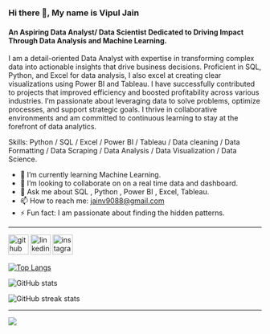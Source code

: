 ### Hi there 👋, My name is Vipul Jain
#### An Aspiring Data Analyst/ Data Scientist Dedicated to Driving Impact Through Data Analysis and Machine Learning.
I am a detail-oriented Data Analyst with expertise in transforming complex data into actionable insights that drive business decisions. Proficient in SQL, Python, and Excel for data analysis, I also excel at creating clear visualizations using Power BI and Tableau. I have successfully contributed to projects that improved efficiency and boosted profitability across various industries. I’m passionate about leveraging data to solve problems, optimize processes, and support strategic goals. I thrive in collaborative environments and am committed to continuous learning to stay at the forefront of data analytics.

Skills: Python / SQL / Excel / Power BI / Tableau / Data cleaning / Data Formatting / Data Scraping / Data Analysis / Data Visualization / Data Science.

- 🌱 I’m currently learning Machine Learning. 
- 👯 I’m looking to collaborate on on a real time data and dashboard. 
- 💬 Ask me about SQL , Python , Power BI , Excel, Tableau. 
- 📫 How to reach me: jainv9088@gmail.com 
- ⚡ Fun fact: I am passionate about finding the hidden patterns.

---------------------------------------------------------------------------------------------------------------------------------------------------------------------------------------------------------------------

[<img src='https://cdn.jsdelivr.net/npm/simple-icons@3.0.1/icons/github.svg' alt='github' height='40'>](https://github.com/VVipJain)  [<img src='https://cdn.jsdelivr.net/npm/simple-icons@3.0.1/icons/linkedin.svg' alt='linkedin' height='40'>](https://www.linkedin.com/in/https://www.linkedin.com/in/vipuljain05//)  [<img src='https://cdn.jsdelivr.net/npm/simple-icons@3.0.1/icons/instagram.svg' alt='instagram' height='40'>](https://www.instagram.com/https://www.instagram.com/_vipul__jain//)  

[![Top Langs](https://github-readme-stats.vercel.app/api/top-langs/?username=VVipJain)](https://github.com/anuraghazra/github-readme-stats)

![GitHub stats](https://github-readme-stats.vercel.app/api?username=VVipJain&show_icons=true)  

![GitHub streak stats](https://streak-stats.demolab.com/?user=VVipJain)  

---------------------------------------------------------------------------------------------------------------------------------------------------------------------------------------------------------------------

[![](https://visitcount.itsvg.in/api?id=Vipul&label=Profile%20Views&icon=0&pretty=false)](https://visitcount.itsvg.in)


